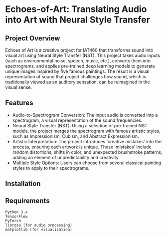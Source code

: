 # Echoes-of-Art: Translating Audio into Art with Neural Style Transfer

## Project Overview

Echoes of Art is a creative project for IAT460 that transforms sound into visual art using Neural Style Transfer (NST). This project takes audio inputs (such as environmental noise, speech, music, etc.), converts them into spectrograms, and applies pre-trained deep learning models to generate unique images inspired by five famous paintings. The result is a visual representation of sound that project challenges how sound, which is traditionally viewed as an auditory sensation, can be reimagined in the visual sense.

## Features
- Audio-to-Spectrogram Conversion: The input audio is converted into a spectrogram, a visual representation of the sound frequencies.
- Neural Style Transfer (NST): Using a selection of pre-trained NST models, the project merges the spectrogram with famous artistic styles, such as Impressionism, Cubism, and Abstract Expressionism.
- Artistic Interpretation: The project introduces 'creative mistakes' into the process, ensuring each artwork is unique. These 'mistakes' include random distortions, shifts in color, and unexpected brushstroke patterns, adding an element of unpredictability and creativity.
- Multiple Style Options: Users can choose from several classical painting styles to apply to their spectrograms.

## Installation
## Requirements

    Python 3.x
    TensorFlow
    PyTorch
    librosa (for audio processing)
    matplotlib (for visualization)